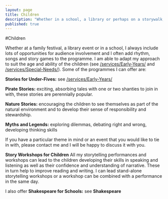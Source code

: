 ```yaml
---
layout: page
title: Children
description: "Whether in a school, a library or perhaps on a storywalk, children love stories!"
published: true
---
```





#Children

Whether at a family festival, a library event or in a school, I always include lots of opportunities for audience involvement and I often add rhythm, songs and story games to the programme. I am able to adapt my approach to suit the age and ability of the children (see [/services/Early-Years/](/services/Early-Years/) and [/services/Special-Needs/](/services/Special-Needs/)).
Some of the programmes I can offer are:

**Stories for Under-Fives:** see [/services/Early-Years/](/services/Early-Years/)

**Pirate Stories:** exciting, absorbing tales with one or two shanties to join in with, these stories are perennially popular.   

**Nature Stories:** encouraging the children to see themselves as part of the natural environment and to develop their sense of responsibility and stewardship.

**Myths and Legends:** exploring dilemmas, debating right and wrong, developing thinking skills

If you have a particular theme in mind or an event that you would like to tie in with, please contact me and I will be happy to discuss it with you.

**Story Workshops for Children**
All my storytelling performances and workshops can lead to the children developing their skills in speaking and listening as well as their confidence and understanding of narrative. These in turn help to improve reading and writing. I can lead stand-alone storytelling workshops or a workshop can be combined with a performance in the same day.

I also offer **Shakespeare for Schools:** see **Shakespeare**
